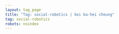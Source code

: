 ```yaml
---
layout: tag_page
title: "Tag: social-robotics | kei ka-hei cheung"
tag: social-robotics
robots: noindex
---
```

